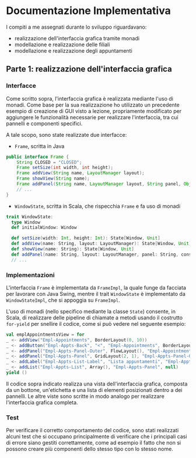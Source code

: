 # Documentazione Implementativa

I compiti a me assegnati durante lo sviluppo riguardavano:

- realizzazione dell'interfaccia grafica tramite monadi
- modellazione e realizzazione delle filiali
- modellazione e realizzazione degli appuntamenti

## Parte 1: realizzazione dell'interfaccia grafica

### Interfacce

Come scritto sopra, l'interfaccia grafica è realizzata mediante l'uso di monadi.
Come base per la sua realizzazione ho utilizzato un precedente esempio di creazione di GUI visto a lezione,
propriamente modificato per aggiungere le funzionalità necessarie per realizzare l'interfaccia, tra cui pannelli e componenti specifici.

A tale scopo, sono state realizzate due interfacce:

- `Frame`, scritta in Java
```java
public interface Frame {
    String CLOSED = "CLOSED";
    Frame setSize(int width, int height);
    Frame addView(String name, LayoutManager layout);
    Frame showView(String name);
    Frame addPanel(String name, LayoutManager layout, String panel, Object constraints);
    // ...
}
```
- `WindowState`, scritta in Scala, che rispecchia `Frame` e fa uso di monadi
```scala 3
trait WindowState:
  type Window
  def initialWindow: Window

  def setSize(width: Int, height: Int): State[Window, Unit]
  def addView(name: String, layout: LayoutManager): State[Window, Unit]
  def showView(name: String): State[Window, Unit]
  def addPanel(name: String, layout: LayoutManager, panel: String, constraints: Any): State[Window, Unit]
  // ...
```

### Implementazioni

L'interfaccia `Frame` è implementata da `FrameImpl`, la quale funge da facciata per lavorare con Java Swing,
mentre il trait `WindowState` è implementato da `WindowStateImpl`, che si appoggia su `FrameImpl`.

L'uso di monadi (nello specifico mediante la classe `State`) consente, in Scala,
di realizzare delle pipeline di chiamate a metodi usando il costrutto `for-yield` per snellire il codice, come si può vedere nel seguente esempio:

```scala 3
val emplAppointmentsView = for
_ <- addView("Empl-Appointments", BorderLayout(0, 10))
_ <- addButton("Empl-Appts-Back", "<", "Empl-Appointments", BorderLayout.WEST)
_ <- addPanel("Empl-Appts-Panel-Outer", FlowLayout(), "Empl-Appointments", BorderLayout.CENTER)
_ <- addPanel("Empl-Appts-Panel", GridLayout(2, 1), "Empl-Appts-Panel-Outer", FlowLayout.CENTER)
_ <- addLabel("Empl-Appts-List-Label", "Lista appuntamenti", "Empl-Appts-Panel", FlowLayout.CENTER)
_ <- addList("Empl-Appts-List", Array(), "Empl-Appts-Panel", null)
yield ()
```

Il codice sopra indicato realizza una vista dell'interfaccia grafica, composta da un bottone, un'etichetta e
una lista di elementi posizionati dentro a dei pannelli.
Le altre viste sono scritte in modo analogo per realizzare l'interfaccia grafica completa.

### Test

Per verificare il corretto comportamento del codice, sono stati realizzati alcuni test che si
occupano principalmente di verificare che i principali casi di errore siano gestiti correttamente, come ad esempio il fatto
che non si possono creare più componenti dello stesso tipo con lo stesso nome.